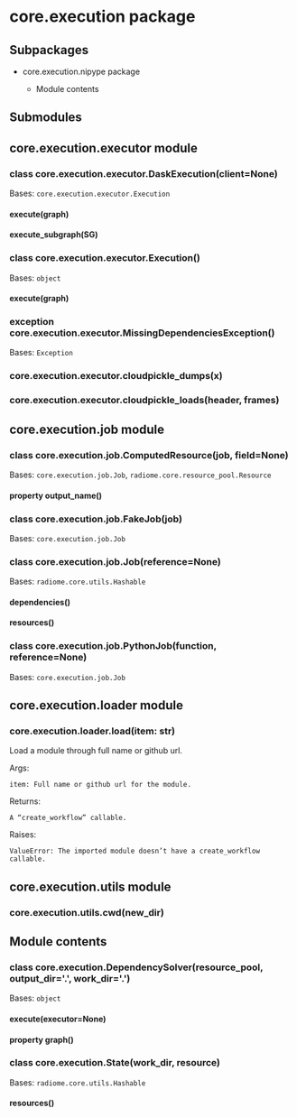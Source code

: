 # core.execution package

## Subpackages


* core.execution.nipype package


    * Module contents


## Submodules

## core.execution.executor module


### class core.execution.executor.DaskExecution(client=None)
Bases: `core.execution.executor.Execution`


#### execute(graph)

#### execute_subgraph(SG)

### class core.execution.executor.Execution()
Bases: `object`


#### execute(graph)

### exception core.execution.executor.MissingDependenciesException()
Bases: `Exception`


### core.execution.executor.cloudpickle_dumps(x)

### core.execution.executor.cloudpickle_loads(header, frames)
## core.execution.job module


### class core.execution.job.ComputedResource(job, field=None)
Bases: `core.execution.job.Job`, `radiome.core.resource_pool.Resource`


#### property output_name()

### class core.execution.job.FakeJob(job)
Bases: `core.execution.job.Job`


### class core.execution.job.Job(reference=None)
Bases: `radiome.core.utils.Hashable`


#### dependencies()

#### resources()

### class core.execution.job.PythonJob(function, reference=None)
Bases: `core.execution.job.Job`

## core.execution.loader module


### core.execution.loader.load(item: str)
Load a module through full name or github url.

Args:

    item: Full name or github url for the module.

Returns:

    A “create_workflow” callable.

Raises:

    ValueError: The imported module doesn’t have a create_workflow callable.

## core.execution.utils module


### core.execution.utils.cwd(new_dir)
## Module contents


### class core.execution.DependencySolver(resource_pool, output_dir='.', work_dir='.')
Bases: `object`


#### execute(executor=None)

#### property graph()

### class core.execution.State(work_dir, resource)
Bases: `radiome.core.utils.Hashable`


#### resources()
